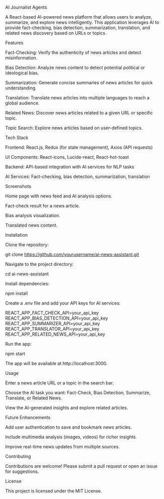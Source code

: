 AI Journalist Agents

A React-based AI-powered news platform that allows users to analyze, summarize, and explore news intelligently. This application leverages AI to provide fact-checking, bias detection, summarization, translation, and related news discovery based on URLs or topics.

Features

Fact-Checking: Verify the authenticity of news articles and detect misinformation.

Bias Detection: Analyze news content to detect potential political or ideological bias.

Summarization: Generate concise summaries of news articles for quick understanding.

Translation: Translate news articles into multiple languages to reach a global audience.

Related News: Discover news articles related to a given URL or specific topic.

Topic Search: Explore news articles based on user-defined topics.

Tech Stack

Frontend: React.js, Redux (for state management), Axios (API requests)

UI Components: React-icons, Lucide-react, React-hot-toast

Backend: API-based integration with AI services for NLP tasks

AI Services: Fact-checking, bias detection, summarization, translation

Screenshots


Home page with news feed and AI analysis options.


Fact-check result for a news article.


Bias analysis visualization.


Translated news content.

Installation

Clone the repository:

git clone https://github.com/yourusername/ai-news-assistant.git


Navigate to the project directory:

cd ai-news-assistant


Install dependencies:

npm install


Create a .env file and add your API keys for AI services:

REACT_APP_FACT_CHECK_API=your_api_key
REACT_APP_BIAS_DETECTION_API=your_api_key
REACT_APP_SUMMARIZER_API=your_api_key
REACT_APP_TRANSLATOR_API=your_api_key
REACT_APP_RELATED_NEWS_API=your_api_key


Run the app:

npm start


The app will be available at http://localhost:3000.

Usage

Enter a news article URL or a topic in the search bar.

Choose the AI task you want: Fact-Check, Bias Detection, Summarize, Translate, or Related News.

View the AI-generated insights and explore related articles.

Future Enhancements

Add user authentication to save and bookmark news articles.

Include multimedia analysis (images, videos) for richer insights.

Improve real-time news updates from multiple sources.

Contributing

Contributions are welcome! Please submit a pull request or open an issue for suggestions.

License

This project is licensed under the MIT License.